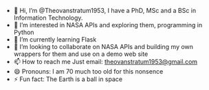 - 👋 Hi, I’m @Theovanstratum1953, I have a PhD, MSc and a BSc in Information Technology.
- 👀 I’m interested in NASA APIs and exploring them, programming in Python
- 🌱 I’m currently learning Flask
- 💞️ I’m looking to collaborate on NASA APIs and building my own wrappers for them and use on a demo web site
- 📫 How to reach me Just email: theovanstratum1953@gmail.com
- 😄 Pronouns: I am 70 much too old for this nonsence
- ⚡ Fun fact: The Earth is a ball in space

<!---
Theovanstratum1953/Theovanstratum1953 is a ✨ special ✨ repository because its `README.md` (this file) appears on your GitHub profile.
You can click the Preview link to take a look at your changes.
--->
